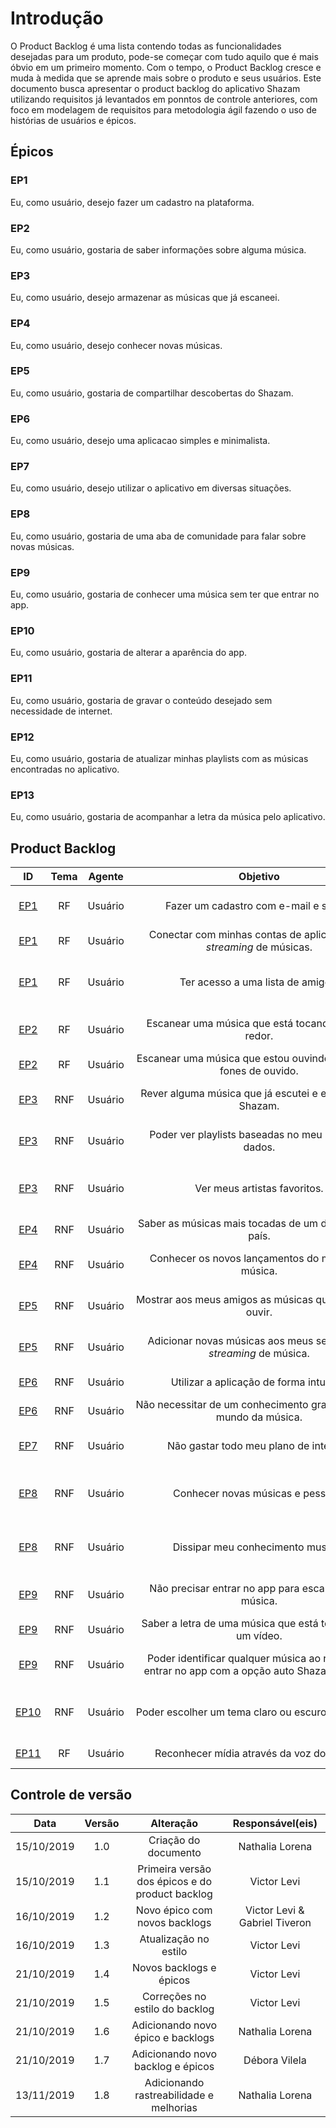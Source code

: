 # Introdução

O Product Backlog é uma lista contendo todas as funcionalidades desejadas para
um produto, pode-se começar
com tudo aquilo que é mais óbvio em um primeiro momento. Com o tempo, o
Product Backlog cresce e muda à medida que se aprende mais sobre o produto e
seus usuários.
Este documento busca apresentar o product backlog do aplicativo Shazam utilizando requisitos já levantados em ponntos de controle anteriores, com foco em modelagem de requisitos para metodologia ágil fazendo o uso de histórias de usuários e épicos.

## Épicos

### EP1

Eu, como usuário, desejo fazer um cadastro na plataforma.

### EP2

Eu, como usuário, gostaria de saber informações sobre alguma música.

### EP3

Eu, como usuário, desejo armazenar as músicas que já escaneei.

### EP4

Eu, como usuário, desejo conhecer novas músicas.

### EP5

Eu, como usuário, gostaria de compartilhar descobertas do Shazam.

### EP6

Eu, como usuário, desejo uma aplicacao simples e minimalista.

### EP7

Eu, como usuário, desejo utilizar o aplicativo em diversas situações.

### EP8

Eu, como usuário, gostaria de uma aba de comunidade para falar sobre novas músicas.

### EP9

Eu, como usuário, gostaria de conhecer uma música sem ter que entrar no app.

### EP10

Eu, como usuário, gostaria de alterar a aparência do app.

### EP11

Eu, como usuário, gostaria de gravar o conteúdo desejado sem necessidade de internet.

### EP12

Eu, como usuário, gostaria de atualizar minhas playlists com as músicas encontradas no aplicativo.

### EP13

Eu, como usuário, gostaria de acompanhar a letra da música pelo aplicativo.

## Product Backlog

|ID|Tema|Agente|<div style="width:400px">Objetivo<div/>|<div style="width:200px">Finalidade</div>|Notas|Prioridade|Status|
|:--:|:----:|:-------:|:---------:|:---------:|:---:|:---:|:-----:|
|[EP1](#ep1)|RF|Usuário|Fazer um cadastro com e-mail e senha.|Para salvar meus dados e acessar-los de qualquer dispositivo.||Should|To do|
|[EP1](#ep1)|RF|Usuário|Conectar com minhas contas de aplicativos de _streaming_ de músicas.|Para sincronizar minhas _Playlists_.||Should|To do|
|[EP1](#ep1)|RF|Usuário|Ter acesso a uma lista de amigos.|Para ver o que meus amigos estão ouvindo, assim como mostrar o que estou ouvindo.||Should|To do|
|[EP2](#ep2)|RF|Usuário|Escanear uma música que está tocando ao meu redor.|Para ouvir depois, ou adicionar à alguma _playlist_ minha.||Must|To do|
|[EP2](#ep2)|RF|Usuário|Escanear uma música que estou ouvindo com meus fones de ouvido.|Para conhecer a letra da música.||Should|To do|
|[EP3](#ep3)|RNF|Usuário|Rever alguma música que já escutei e escaneei no Shazam.|Para relembrar minhas últimas músicas escaneadas.||Should|To do|
|[EP3](#ep3)|RNF|Usuário|Poder ver playlists baseadas no meu banco de dados.|Para conhecer músicas novas baseadas no meu gosto musical.||Could|To do|
|[EP3](#ep3)|RNF|Usuário|Ver meus artistas favoritos.|Para Conhecer novas músicas dos meus artistas favoritos, assim como lançamentos.||Should|To do|
|[EP4](#ep4)|RNF|Usuário|Saber as músicas mais tocadas de um determinado país.|Para acompanhar as músicas de outros países.||Could|To do|
|[EP4](#ep4)|RNF|Usuário|Conhecer os novos lançamentos do mundo da música.|Para acompanhar as músicas mais tocadas do mundo.||Could|To do|
|[EP5](#ep5)|RNF|Usuário|Mostrar aos meus amigos as músicas que acabei de ouvir.|Para compartilhar nas redes sociais o que acabei de escanear.|Facebook, Instagram, Twitter.|Should|To do|
|[EP5](#ep5)|RNF|Usuário|Adicionar novas músicas aos meus serviços de _streaming_ de música.|Ter maior comodidade para ouvir mais vezes essa música.||Should|To do|
|[EP6](#ep6)|RNF|Usuário|Utilizar a aplicação de forma intuitiva.|Para utilizar a aplicação sem problemas.||Should|To do|
|[EP6](#ep6)|RNF|Usuário|Não necessitar de um conhecimento grande sobre o mundo da música.|Para ter o menor golfo de execução possível.||Should|To do|
|[EP7](#ep7)|RNF|Usuário|Não gastar todo meu plano de internet.|Para não utilizar uma quantidade exagerada de dados moveis.||Should|To do|
|[EP8](#ep8)|RNF|Usuário|Conhecer novas músicas e pessoas.|Para poder encontrar novos artistas dos estilos que gosto por meio de interação humana.||Should|To do|
|[EP8](#ep8)|RNF|Usuário|Dissipar meu conhecimento musical.|Para dar dicas para a maior quantidade de pessoas que ainda não conheço.||Should|To do|
|[EP9](#ep9)|RNF|Usuário|Não precisar entrar no app para escanear uma música.|Para ter maior facilidade em escanear uma música de um vídeo.||Should|To do|
|[EP9](#ep9)|RNF|Usuário|Saber a letra de uma música que está tocando em um vídeo.|Para saber a letra de uma música.||Should|To do|
|[EP9](#ep9)|RNF|Usuário|Poder identificar qualquer música ao redor sem entrar no app com a opção auto Shazam ativada.|Para ouvir depois, ou adicionar à alguma _playlist_ minha.||Should|To do|
|[EP10](#ep10)|RNF|Usuário|Poder escolher um tema claro ou escuro para o app.|Permitir que a aparência do app esteja de acordo com as preferências do usuário.||Should|To do|
|[EP11](#ep11)|RF|Usuário|Reconhecer mídia através da voz do usuário|Para detectar mídia desejada||Could|To do|


## Controle de versão

|Data|Versão|Alteração|Responsável(eis)|
|:--:|:----:|:-------:|:---:|
| 15/10/2019 | 1.0 | Criação do documento | Nathalia Lorena |
| 15/10/2019 | 1.1 | Primeira versão dos épicos e do product backlog | Victor Levi |
| 16/10/2019 | 1.2 | Novo épico com novos backlogs | Victor Levi & Gabriel Tiveron |
| 16/10/2019 | 1.3 | Atualização no estilo | Victor Levi |
| 21/10/2019 | 1.4 | Novos backlogs e épicos | Victor Levi |
| 21/10/2019 | 1.5 | Correções no estilo do backlog | Victor Levi |
| 21/10/2019 | 1.6 | Adicionando novo épico e backlogs | Nathalia Lorena |
| 21/10/2019 | 1.7 | Adicionando novo backlog e épicos| Débora Vilela|
| 13/11/2019 | 1.8 | Adicionando rastreabilidade e melhorias| Nathalia Lorena|


